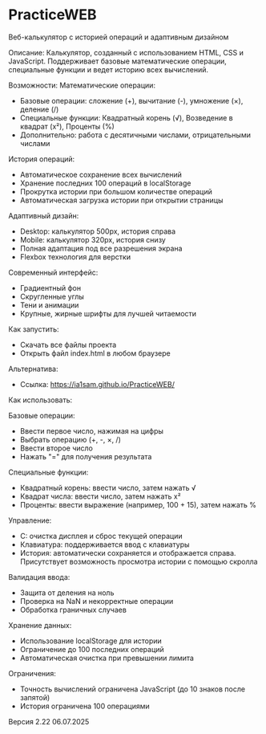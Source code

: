 # PracticeWEB
Веб-калькулятор с историей операций и адаптивным дизайном

Описание:
Калькулятор, созданный с использованием HTML, CSS и JavaScript. Поддерживает базовые математические операции, специальные функции и ведет историю всех вычислений.

Возможности:
Математические операции:
- Базовые операции: сложение (+), вычитание (-), умножение (×), деление (/)
- Специальные функции: Квадратный корень (√), Возведение в квадрат (x²), Проценты (%)
- Дополнительно: работа с десятичными числами, отрицательными числами

История операций: 
- Автоматическое сохранение всех вычислений
- Хранение последних 100 операций в localStorage
- Прокрутка истории при большом количестве операций
- Автоматическая загрузка истории при открытии страницы

Адаптивный дизайн:
- Desktop: калькулятор 500px, история справа
- Mobile: калькулятор 320px, история снизу
- Полная адаптация под все разрешения экрана
- Flexbox технология для верстки

Современный интерфейс:
- Градиентный фон
- Скругленные углы
- Тени и анимации
- Крупные, жирные шрифты для лучшей читаемости

Как запустить:
- Скачать все файлы проекта
- Открыть файл index.html в любом браузере

Альтернатива:
- Ссылка: https://ia1sam.github.io/PracticeWEB/

Как использовать:

Базовые операции:
- Ввести первое число, нажимая на цифры
- Выбрать операцию (+, -, ×, /)
- Ввести второе число
- Нажать "=" для получения результата

Специальные функции:
- Квадратный корень: ввести число, затем нажать √
- Квадрат числа: ввести число, затем нажать x²
- Проценты: ввести выражение (например, 100 + 15), затем нажать %

Управление:
- C: очистка дисплея и сброс текущей операции
- Клавиатура: поддерживается ввод с клавиатуры
- История: автоматически сохраняется и отображается справа. Присутствует возможность просмотра истории с помощью скролла

Валидация ввода:
- Защита от деления на ноль
- Проверка на NaN и некорректные операции
- Обработка граничных случаев 

Хранение данных:
- Использование localStorage для истории
- Ограничение до 100 последних операций 
- Автоматическая очистка при превышении лимита 

Ограничения: 
- Точность вычислений ограничена JavaScript (до 10 знаков после запятой)
- История ограничена 100 операциями


Версия 2.22
06.07.2025